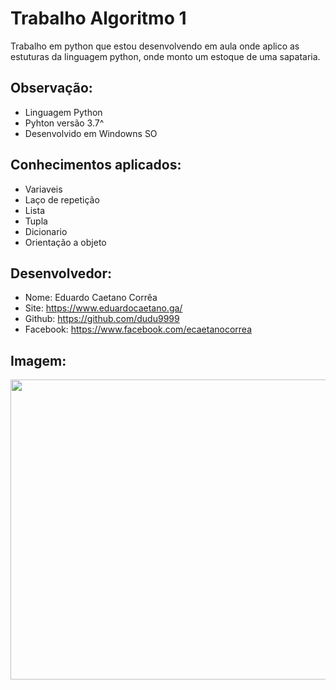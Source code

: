 # Trabalho Algoritmo 1

Trabalho em python que estou 
desenvolvendo em aula onde aplico
as estuturas da linguagem python,
onde monto um estoque de uma sapataria.

## Observação:
- Linguagem Python
- Pyhton versão 3.7^
- Desenvolvido em Windowns SO

## Conhecimentos aplicados:
- Variaveis
- Laço de repetição
- Lista
- Tupla
- Dicionario
- Orientação a objeto


## Desenvolvedor:
- Nome: Eduardo Caetano Corrêa
- Site: https://www.eduardocaetano.ga/
- Github: https://github.com/dudu9999
- Facebook: https://www.facebook.com/ecaetanocorrea


## Imagem:

<img src="https://lh3.googleusercontent.com/1WSRJeqcWbMxQpnSYVkc6cwcluCq90BZcoxinXusJPvrbJyNk0A5OFXYorMhcOfxMRgD0b8WsmKWbBEJ7W2jLurIS6qTPjHzR0Ve7Sc85N5CuxWsvWD-uYtdhXjBEKwoaLm9jNJp9wO1U1uvqwxDR5yE_gxicg1lmCmOJ8klVG2XnJrsy4aoK3iOENxm6PFePq0G4RJS6gCex_14taM2hbmPwsC0QRVYNcFx7DTK7RfVFYMli5RbCC7Dw_jWp4oCpmJS-xBVp_NA8k4IRWjuSD5xYbUwT3Fuv54r8yWyX-hFXxncK5xMvcdaAahV59yRLDOdLxJybHS9z1PuKgeWLUkCTdkR7qSe9Ud4BTymiigrwCI_jXHTChnHxQolGFLHaci9tr1RyxtWpjXlWVf0INX43vu32-RQUXud1tbsSyvIUJTXqBtGf-VAqFUcXcn1ZE8yTfwpev-w6cZPKLPs-jIVfzEXVsaTwiH04XSXNAHKTUQAdL7GGxE-ywy1dv_E1JMutb-5AaINUnSQCuk5rEkWmtDwuHkJsK0x8KXU_XE6CMKnMzy05MMhWF93_RBrW6_BF-zPqAf9ihg00Xx4wsrIDGVyI63FL6NYjE2537C1eDulW1gOFr8EJS0hbiBds2DWK0W_seLLLpjcLoTu2Y-8jB1wtfuqS8XrUPR9mORNHqt2h43QTHY=w323-h240-no" height="480" width="652">
